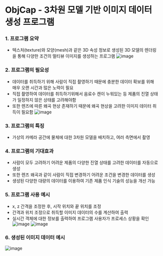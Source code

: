# ObjCap - 3차원 모델 기반 이미지 데이터 생성 프로그램

### 1. 프로그램 요약
- 텍스처(texture)와 모양(mesh)과 같은 3D 속성 정보로 생성된 3D 모델의 렌더링을 통해 다양한 조건의 멀티뷰 이미지를 생성하는 프로그램
![image](https://user-images.githubusercontent.com/70686586/141747165-97b68118-e134-4b98-8441-264617b4cea2.png)

### 2. 프로그램의 필요성
- 데이터를 취득하기 위해 사람이 직접 촬영하기 때문에 충분한 데이터 확보를 위해 매우 오랜 시간과 많은 노력이 필요
- 직접 촬영하여 데이터를 취득하기위해서 음료수 캔이 누워있는 등 제품의 진열 상태가 일정하지 않은 상태를 고려해야함
- 또한 렌즈에 따른 왜곡 현상 존재하기 때문에 왜곡 현상을 고려한 이미지 데이터 취득이 필요함
![image](https://user-images.githubusercontent.com/70686586/141747213-7836d9ee-6095-4164-a90a-816e3e60dd92.png)

### 3. 프로그램의 특징
- 가상의 카메라 공간에 물체에 대한 3차원 모델을 배치하고, 여러 측면에서 촬영

### 4. 프로그램의 기대효과
- 사람이 모두 고려하기 어려운 제품의 다양한 진열 상태를 고려한 데이터를 자동으로 생성
- 또한 렌즈 왜곡과 같이 사람이 직접 변경하기 어려운 조건을 변경한 데이터를 생성
- 생성된 다양한 대량의 데이터를 이용하여 기존 제품 인식 기술의 성능을 개선 가능

### 5. 프로그램 사용 예시
- x, z 간격을 조정한 후, 시작 위치와 끝 위치를 조정
- 간격과 위치 조정으로 취득할 이미지 데이터의 수를 계산하여 출력
- 실시간 객체에 대한 정보를 출력하여 프로그램 사용자가 프로세스 상황을 확인
![image](https://user-images.githubusercontent.com/70686586/141747327-eb504408-1ead-4728-b24e-0086c6ee44f8.png)
![image](https://user-images.githubusercontent.com/70686586/141747334-32f10d51-2895-4a83-a823-6bd3ad5c643b.png)

### 6. 생성된 이미지 데이터 예시
![image](https://user-images.githubusercontent.com/70686586/141747269-add64433-5bf8-4a36-982d-32a0561ca59f.png)

